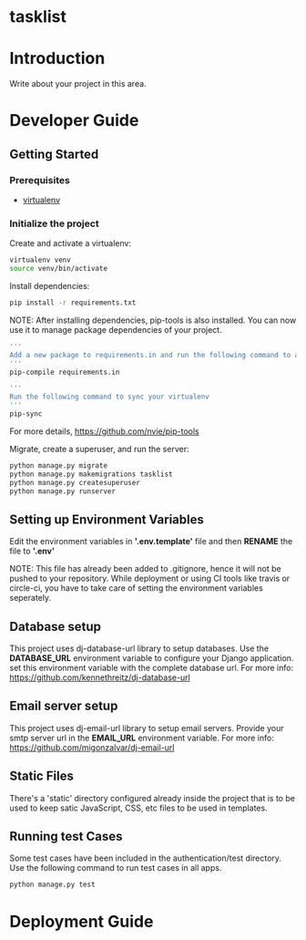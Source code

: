 # tasklist
# Introduction

Write about your project in this area.

# Developer Guide

## Getting Started

### Prerequisites
- [virtualenv](https://virtualenv.pypa.io/en/latest/)

### Initialize the project
Create and activate a virtualenv:

```bash
virtualenv venv
source venv/bin/activate
```
Install dependencies:

```bash
pip install -r requirements.txt
```
NOTE: After installing dependencies, pip-tools is also installed. You can now use it to manage package dependencies of your project.
```bash
'''
Add a new package to requirements.in and run the following command to auto-update requirements.txt file
'''
pip-compile requirements.in

'''
Run the following command to sync your virtualenv
'''
pip-sync
```
 For more details, https://github.com/nvie/pip-tools

Migrate, create a superuser, and run the server:
```bash
python manage.py migrate
python manage.py makemigrations tasklist
python manage.py createsuperuser
python manage.py runserver
```

## Setting up Environment Variables
Edit the environment variables in **'.env.template'** file and then **RENAME** the file to **'.env'**

NOTE: This file has already been added to .gitignore, hence it will not be pushed to your repository.
While deployment or using CI tools like travis or circle-ci, you have to take care of setting the environment variables seperately.

## Database setup
This project uses dj-database-url library to setup databases. Use the  **DATABASE_URL** environment variable to configure your Django application. set this environment variable with the complete database url.
For more info: https://github.com/kennethreitz/dj-database-url

## Email server setup
This project uses dj-email-url library to setup email servers.
Provide your smtp server url in the **EMAIL_URL** environment variable.
For more info: https://github.com/migonzalvar/dj-email-url

## Static Files
There's a 'static' directory configured already inside the project that is to be used to keep satic JavaScript, CSS, etc files to be used in templates.

## Running test Cases
Some test cases have been included in the authentication/test directory.
Use the following command to run test cases in all apps.

```bash
python manage.py test
```

# Deployment Guide
